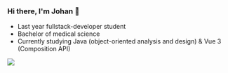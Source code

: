 ### Hi there, I'm Johan 👋
- Last year fullstack-developer student
- Bachelor of medical science
- Currently studying Java (object-oriented analysis and design) & Vue 3 (Composition API)

![](https://github-readme-stats.vercel.app/api/top-langs/?username=jfMoller&theme=cobalt&hide_border=true&include_all_commits=true&count_private=true&layout=compact)


